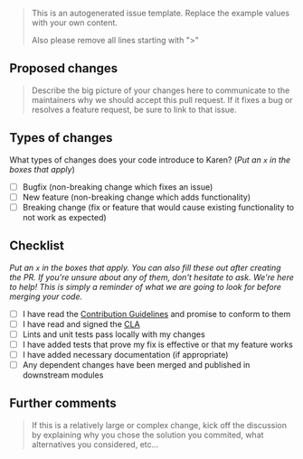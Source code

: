 > This is an autogenerated issue template.
> Replace the example values with your own content.
>
> Also please remove all lines starting with ">"
>

## Proposed changes
> Describe the big picture of your changes here to communicate to the maintainers why we should accept this pull request. 
> If it fixes a bug or resolves a feature request, be sure to link to that issue.

## Types of changes
What types of changes does your code introduce to Karen?
(_Put an `x` in the boxes that apply_)

- [ ] Bugfix (non-breaking change which fixes an issue)
- [ ] New feature (non-breaking change which adds functionality)
- [ ] Breaking change (fix or feature that would cause existing functionality to not work as expected)

## Checklist
_Put an `x` in the boxes that apply. You can also fill these out after creating the PR._
_If you're unsure about any of them, don't hesitate to ask._
_We're here to help! This is simply a reminder of what we are going to look for before merging your code._

- [ ] I have read the [Contribution Guidelines](https://github.com/SubliminalHQ/karen/blob/master/CONTRIBUTING.md) and promise to conform to them
- [ ] I have read and signed the [CLA](https://gist.github.com/sn0w/6ad317bf802cb654afb01c668b39df9e)
- [ ] Lints and unit tests pass locally with my changes
- [ ] I have added tests that prove my fix is effective or that my feature works
- [ ] I have added necessary documentation (if appropriate)
- [ ] Any dependent changes have been merged and published in downstream modules

## Further comments
> If this is a relatively large or complex change,
> kick off the discussion by explaining why you chose the solution you commited,
> what alternatives you considered, etc...
